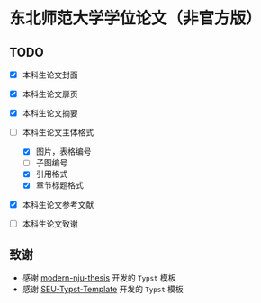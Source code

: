 # 东北师范大学学位论文（非官方版）


## TODO

- [x] 本科生论文封面

- [x] 本科生论文扉页

- [x] 本科生论文摘要

- [ ] 本科生论文主体格式
    - [x] 图片，表格编号
    - [ ] 子图编号
    - [x] 引用格式
    - [x] 章节标题格式

- [x] 本科生论文参考文献

- [ ] 本科生论文致谢

## 致谢

- 感谢 [modern-nju-thesis](https://github.com/nju-lug/modern-nju-thesis) 开发的 `Typst` 模板
- 感谢 [SEU-Typst-Template](https://github.com/csimide/SEU-Typst-Template/) 开发的 `Typst` 模板
